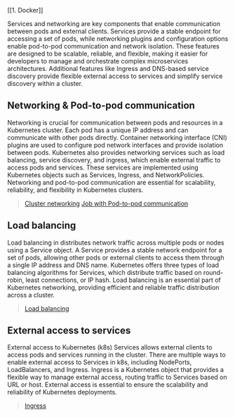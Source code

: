 [[1. Docker]]

Services and networking are key components that enable communication between pods and external clients. Services provide a stable endpoint for accessing a set of pods, while networking plugins and configuration options enable pod-to-pod communication and network isolation. These features are designed to be scalable, reliable, and flexible, making it easier for developers to manage and orchestrate complex microservices architectures. Additional features like Ingress and DNS-based service discovery provide flexible external access to services and simplify service discovery within a cluster.
## Networking & Pod-to-pod communication
Networking is crucial for communication between pods and resources in a Kubernetes cluster. Each pod has a unique IP address and can communicate with other pods directly. Container networking interface (CNI) plugins are used to configure pod network interfaces and provide isolation between pods. Kubernetes also provides networking services such as load balancing, service discovery, and ingress, which enable external traffic to access pods and services. These services are implemented using Kubernetes objects such as Services, Ingress, and NetworkPolicies. Networking and pod-to-pod communication are essential for scalability, reliability, and flexibility in Kubernetes clusters.
> [Cluster networking](https://kubernetes.io/docs/concepts/cluster-administration/networking/)
> [Job with Pod-to-pod communication](https://kubernetes.io/docs/tasks/job/job-with-pod-to-pod-communication/)
## Load balancing
Load balancing in distributes network traffic across multiple pods or nodes using a Service object. A Service provides a stable network endpoint for a set of pods, allowing other pods or external clients to access them through a single IP address and DNS name. Kubernetes offers three types of load balancing algorithms for Services, which distribute traffic based on round-robin, least connections, or IP hash. Load balancing is an essential part of Kubernetes networking, providing efficient and reliable traffic distribution across a cluster.
> [Load balancing](https://kubernetes.io/docs/concepts/services-networking/ingress/#load-balancing)
## External access to services
External access to Kubernetes (k8s) Services allows external clients to access pods and services running in the cluster. There are multiple ways to enable external access to Services in k8s, including NodePorts, LoadBalancers, and Ingress. Ingress is a Kubernetes object that provides a flexible way to manage external access, routing traffic to Services based on URL or host. External access is essential to ensure the scalability and reliability of Kubernetes deployments.
> [Ingress](https://kubernetes.io/docs/concepts/services-networking/ingress/)